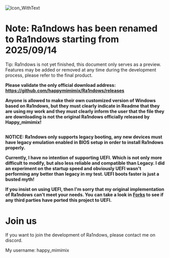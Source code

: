 ![Icon_WithText](https://github.com/user-attachments/assets/e0fd54c8-7dd0-43d7-a579-8e2096b866cb)

# Note: Ra1ndows has been renamed to Ra1ndows starting from 2025/09/14

Tip: Ra1ndows is not yet finished, this document only serves as a preview. Features may be added or removed at any time during the development process, please refer to the final product.

**Please validate the only official download address: https://github.com/happymimimix/Ra1ndows/releases**

**Anyone is allowed to make their own customized version of Windows based on Ra1ndows, but they must clearly indicate in Readme that they are using my work and they must clearly inform the user that the file they are downloading is not the original Ra1ndows officially released by Happy_mimimix!**  

##

**NOTICE: Ra1ndows only supports legacy booting, any new devices must have legacy emulation enabled in BIOS setup in order to install Ra1ndows properly.** 

**Currently, I have no intention of supporting UEFI. Which is not only more difficult to modify, but also less reliable and compatible than Legacy. I did an experiment on the startup speed and obviously UEFI wasn't performing any better than legacy in my test. UEFI boots faster is just a busted myth!**

**If you insist on using UEFI, then I'm sorry that my original implementation of Ra1ndows can't meet your needs. You can take a look in [Forks](https://github.com/happymimimix/Ra1ndows/forks) to see if any third parties have ported this project to UEFI.**

##

# Join us

If you want to join the development of Ra1ndows, please contact me on discord. 

My username: happy_mimimix
